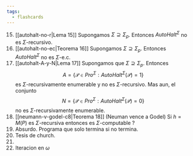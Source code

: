 ```yaml
---
tags:
  - flashcards
---
```

15. [[autohalt-no-r|Lema 15]] Supongamos $\Sigma\supseteq\Sigma_p$. Entonces ${AutoHalt}^\Sigma$ no es $\Sigma$-recursivo.
16. [[autohalt-no-ec|Teorema 16]] Supongamos $\Sigma\supseteq\Sigma_p$. Entonces ${AutoHalt}^\Sigma$ no es $\Sigma$-e.c.
17. [[autohalt-A-y-N|Lema 17]] Supongamos que $\Sigma\supseteq\Sigma_p$. Entonces $$A=\{\mathcal{P}\in{Pro}^{\Sigma}:{AutoHalt}^{\Sigma}(\mathcal{P})=1\}$$ es $\Sigma$-recursivamente enumerable y no es $\Sigma$-recursivo. Mas aun, el conjunto $$N=\{\mathcal{P}\in{Pro}^{\Sigma}:{AutoHalt}^{\Sigma}(\mathcal{P})=0\}$$ no es $\Sigma$-recursivamente enumerable.
18. [[neumann-v-godel-c8|Teorema 18]] (Neuman vence a Godel)  Si $h=M(P)$ es $\Sigma$-recursiva entonces es $\Sigma$-computable
?
15. Absurdo. Programa que solo termina si no termina.
16. Tesis de church.
17.  
18. Iteracion en $\omega$
<!--SR:!2024-07-16,1,230-->